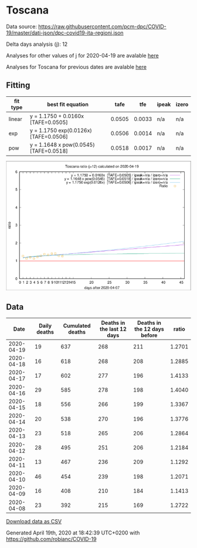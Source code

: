 # Toscana

Data source: https://raw.githubusercontent.com/pcm-dpc/COVID-19/master/dati-json/dpc-covid19-ita-regioni.json

Delta days analysis (j): 12

Analyses for other values of j for 2020-04-19 are avalable [here](../2020-04-19/README.md)

Analyses for Toscana for previous dates are avalable [here](../README.md)

## Fitting 
|fit type|best fit equation|tafe|tfe|ipeak|izero|
|-------|-----|--------|------|---|---|
|linear|y = 1.1750 + 0.0160x  [TAFE=0.0505]|0.0505|0.0033|n/a|n/a|
|exp|y = 1.1750 exp(0.0126x)  [TAFE=0.0506]|0.0506|0.0014|n/a|n/a|
|pow|y = 1.1648 x pow(0.0545)  [TAFE=0.0518]|0.0518|0.0017|n/a|n/a|

![Plot](COVID-19_toscana_j12_2020-04-19.png)

## Data
|Date|Daily deaths|Cumulated deaths|Deaths in the last 12 days|Deaths in the 12 days before|ratio|
|----|----------|-----------|-------|--------------------|-----|
|2020-04-19|19|637|268|211|1.2701|
|2020-04-18|16|618|268|208|1.2885|
|2020-04-17|17|602|277|196|1.4133|
|2020-04-16|29|585|278|198|1.4040|
|2020-04-15|18|556|266|199|1.3367|
|2020-04-14|20|538|270|196|1.3776|
|2020-04-13|23|518|265|206|1.2864|
|2020-04-12|28|495|251|206|1.2184|
|2020-04-11|13|467|236|209|1.1292|
|2020-04-10|46|454|239|198|1.2071|
|2020-04-09|16|408|210|184|1.1413|
|2020-04-08|23|392|215|169|1.2722|

[Download data as CSV](COVID-19_toscana_j12_2020-04-19.csv)

Generated April 19th, 2020 at 18:42:39 UTC+0200 with https://github.com/robianc/COVID-19
